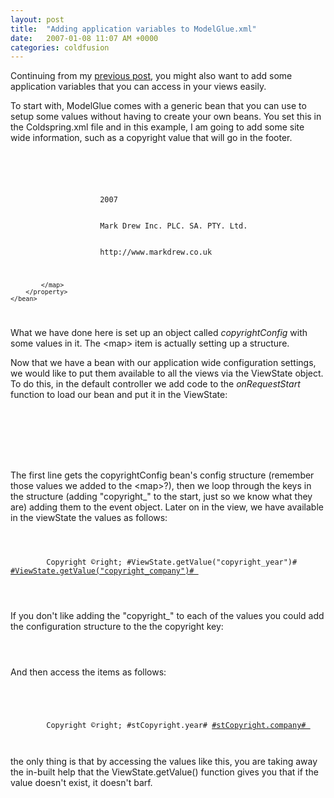 ```yaml
---
layout: post
title:  "Adding application variables to ModelGlue.xml"
date:   2007-01-08 11:07 AM +0000
categories: coldfusion
---
```

Continuing from my <a href="http://www.markdrew.co.uk/blog/index.cfm/2007/1/8/Adding-event-variables-to-ModelGluexml">previous post</a>, you might also want to add some application variables that you can access in your views easily.

To start with, ModelGlue comes with a generic bean that you can use to setup some values without having to create your own beans. You set this in the Coldspring.xml file and in this example, I am going to add some site wide information, such as a copyright value that will go in the footer.


<code>
	<bean id="copyrightConfig" class="ModelGlue.Bean.CommonBeans.SimpleConfig">
		<property name="config">
			<map>
				<entry key="year">
					<value>2007</value>
				</entry>
				<entry key="company">
					<value>Mark Drew Inc. PLC. SA. PTY. Ltd.</value>
				</entry>
				<entry key="link">
					<value>http://www.markdrew.co.uk</value>
				</entry>
				
			</map>
		</property>
	</bean>
</code>

What we have done here is set up an object called <em>copyrightConfig</em> with some values in it. The &lt;map&gt; item is actually setting up a structure. 

Now that we have a bean with our application wide configuration settings, we would like to put them available to all the views via the ViewState object. To do this, in the default controller we add code to the <em>onRequestStart</em> function to load our bean and put it in the ViewState:

<code>
 	<cfset stConfig = getModelGlue().getBean("copyrightConfig").getConfig() />
	<cfloop collection="#stConfig#" item="conf">
		<cfset arguments.event.setValue("copyright_" & conf, stConfig[conf])>
	</cfloop>	
	
</code>

The first line gets the copyrightConfig bean's config structure (remember those values we added to the &lt;map&gt;?), then we loop through the keys in the structure (adding  "copyright_" to the start, just so we know what they are) adding them to the event object. Later on in the view, we have available in the viewState the values as follows:

<code>
	<div id="footer">
		Copyright &copyright; #ViewState.getValue("copyright_year")# <a href="#ViewState.getValue("copyright_link")# ">#ViewState.getValue("copyright_company")# </a>
	</div>
	
</code>

If you don't like adding the "copyright_" to each of the values you could add the configuration structure to the the copyright key:

<code>
	<cfset arguments.event.setValue("copyright", getModelGlue().getBean("copyrightConfig").getConfig())>
</code> 

And then access the items as follows:

<code>
	<cfset stCopyright =  ViewState.getValue("copyright")>
	<div id="footer">
		Copyright &copyright; #stCopyright.year# <a href="#stCopyright.link# ">#stCopyright.company# </a>
	</div>
</code>

the only thing is that by accessing the values like this, you are taking away the in-built help that the ViewState.getValue() function gives you that if the value doesn't exist, it doesn't barf.